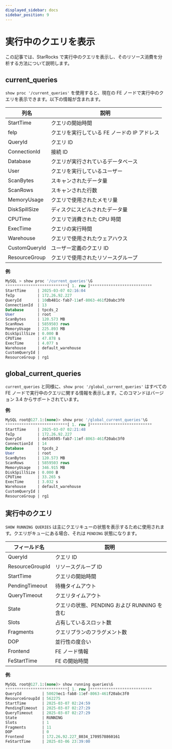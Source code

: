 ```yaml
---
displayed_sidebar: docs
sidebar_position: 9
---
```


# 実行中のクエリを表示

この記事では、StarRocks で実行中のクエリを表示し、そのリソース消費を分析する方法について説明します。

## current_queries

`show proc '/current_queries'` を使用すると、現在の FE ノードで実行中のクエリを表示できます。以下の情報が含まれます。

| **列名** | **説明** |
| --- | --- |
| StartTime | クエリの開始時間 |
| feIp | クエリを実行している FE ノードの IP アドレス |
| QueryId | クエリ ID |
| ConnectionId | 接続 ID |
| Database | クエリが実行されているデータベース |
| User | クエリを実行しているユーザー |
| ScanBytes | スキャンされたデータ量 |
| ScanRows | スキャンされた行数 |
| MemoryUsage | クエリで使用されたメモリ量 |
| DiskSpillSize | ディスクにスピルされたデータ量 |
| CPUTime | クエリで消費された CPU 時間 |
| ExecTime | クエリの実行時間 |
| Warehouse | クエリで使用されたウェアハウス |
| CustomQueryId | ユーザー定義のクエリ ID |
| ResourceGroup | クエリで使用されたリソースグループ |

**例**:
```sql
MySQL > show proc '/current_queries'\G
***************************[ 1. row ]***************************
StartTime     | 2025-03-07 02:16:04
feIp          | 172.26.92.227
QueryId       | 10db481c-fab7-11ef-8063-461f20abc3f0
ConnectionId  | 13
Database      | tpcds_2
User          | root
ScanBytes     | 120.573 MB
ScanRows      | 5859503 rows
MemoryUsage   | 225.893 MB
DiskSpillSize | 0.000 B
CPUTime       | 47.878 s
ExecTime      | 4.077 s
Warehouse     | default_warehouse
CustomQueryId |
ResourceGroup | rg1
```

## global_current_queries

`current_queries` と同様に、`show proc '/global_current_queries'` はすべての FE ノードで実行中のクエリに関する情報を表示します。このコマンドはバージョン 3.4 からサポートされています。

**例**:
```sql
MySQL root@127.1:(none)> show proc '/global_current_queries'\G
***************************[ 1. row ]***************************
StartTime     | 2025-03-07 02:21:48
feIp          | 172.26.92.227
QueryId       | de516505-fab7-11ef-8063-461f20abc3f0
ConnectionId  | 14
Database      | tpcds_2
User          | root
ScanBytes     | 120.573 MB
ScanRows      | 5859503 rows
MemoryUsage   | 346.915 MB
DiskSpillSize | 0.000 B
CPUTime       | 33.265 s
ExecTime      | 3.032 s
Warehouse     | default_warehouse
CustomQueryId |
ResourceGroup | rg1
```

## 実行中のクエリ

`SHOW RUNNING QUERIES` は主にクエリキューの状態を表示するために使用されます。クエリがキューにある場合、それは `PENDING` 状態になります。

| フィールド名 | 説明 |
|---|---|
| QueryId | クエリ ID |
| ResourceGroupId | リソースグループ ID |
| StartTime | クエリの開始時間 |
| PendingTimeout | 待機タイムアウト |
| QueryTimeout | クエリタイムアウト |
| State | クエリの状態、PENDING および RUNNING を含む |
| Slots | 占有しているスロット数 |
| Fragments | クエリプランのフラグメント数 |
| DOP | 並行性の度合い |
| Frontend | FE ノード情報 |
| FeStartTime | FE の開始時間 |

**例**:
```sql
MySQL root@127.1:(none)> show running queries\G
***************************[ 1. row ]***************************
QueryId         | 50029ec1-fab8-11ef-8063-461f20abc3f0
ResourceGroupId | 562275
StartTime       | 2025-03-07 02:24:59
PendingTimeout  | 2025-03-07 02:27:29
QueryTimeout    | 2025-03-07 02:27:29
State           | RUNNING
Slots           | 1
Fragments       | 11
DOP             | 0
Frontend        | 172.26.92.227_8034_1709578860161
FeStartTime     | 2025-03-06 23:39:00
```